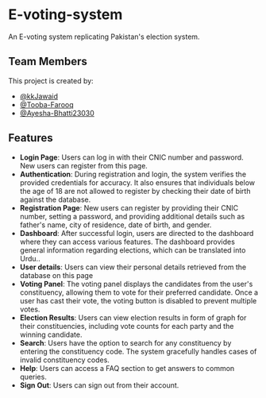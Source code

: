 # E-voting-system
An E-voting system replicating Pakistan's election system.

## Team Members
This project is created by:

- [@kkJawaid](https://github.com/kkJawaid) 
- [@Tooba-Farooq](https://github.com/Tooba-Farooq) 
- [@Ayesha-Bhatti23030](https://github.com/Ayesha-Bhatti23030)

## Features

- **Login Page**: Users can log in with their CNIC number and password. New users can register from this page.
- **Authentication**: During registration and login, the system verifies the provided credentials for accuracy. It also ensures that individuals below the age of 18 are not allowed to register by checking their date of birth against the database.
- **Registration Page**: New users can register by providing their CNIC number, setting a password, and providing additional details such as father's name, city of residence, date of birth, and gender.
- **Dashboard**: After successful login, users are directed to the dashboard where they can access various features. The dashboard provides general information regarding elections, which can be translated into Urdu..
- **User details**: Users can view their personal details retrieved from the database on this page
- **Voting Panel**: The voting panel displays the candidates from the user's constituency, allowing them to vote for their preferred candidate. Once a user has cast their vote, the voting button is disabled to prevent multiple votes.
- **Election Results**: Users can view election results in form of graph for their constituencies, including vote counts for each party and the winning candidate.
- **Search**: Users have the option to search for any constituency by entering the constituency code. The system gracefully handles cases of invalid constituency codes.
- **Help**: Users can access a FAQ section to get answers to common queries.
- **Sign Out**: Users can sign out from their account.


